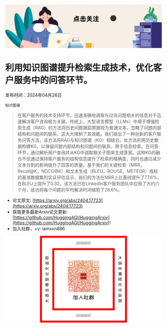 ![](https://raw.githubusercontent.com/HuggingAGI/HuggingArxiv/main/imgs/follow2.gif)
# 利用知识图谱提升检索生成技术，优化客户服务中的问答环节。
发布时间：2024年04月26日

`知识图谱`
> 在客户服务的技术支持环节，迅速准确地调取与过往问题相关的信息对于迅速解决客户咨询极为关键。传统上，大型语言模型（LLMs）中用于增强检索生成（RAG）的方法将历史问题跟踪票据视为普通文本，忽略了问题内部结构和问题间的联系，这大大限制了其效能。我们提出了一种创新的客户服务问答方法，该方法将RAG与知识图谱（KG）相结合。此方法利用历史数据构建KG，以保留问题内部结构和问题间的联系，用于信息检索。在问答环节，通过解析用户查询并从KG中调取相关子图来生成答案。这种KG的融合不仅通过保持客户服务的结构信息提升了检索的精确度，同时也通过减少文本分割的影响提升了回答的质量。基于我们的关键检索（MRR，Recall@K，NDCG@K）和文本生成（BLEU，ROUGE，METEOR）指标的基准数据集的实证评估显示，我们的方法在MRR上比基线提升了77.6%，在BLEU上提升了0.32。该方法已在LinkedIn客户服务团队中应用了大约六个月，成功将每个问题的平均解决时间缩短了28.6%。



- 论文原文: [https://arxiv.org/abs/2404.17723](https://arxiv.org/abs/2404.17723)
- 获取更多最新Arxiv论文更新: [https://github.com/HuggingAGI/HuggingArxiv](https://github.com/HuggingAGI/HuggingArxiv)!
- 加入社群，+v: iamxxn886

![](https://raw.githubusercontent.com/HuggingAGI/HuggingArxiv/main/imgs/qrcode.png)